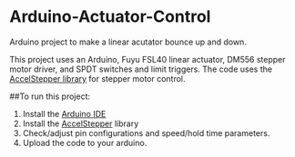 # Arduino-Actuator-Control
Arduino project to make a linear acutator bounce up and down.

This project uses an Arduino, Fuyu FSL40 linear actuator, DM556 stepper motor driver, and SPDT switches and limit triggers.
The code uses the [AccelStepper library](<http://www.airspayce.com/mikem/arduino/AccelStepper/>) for stepper motor control.

##To run this project:
1. Install the [Arduino IDE](<https://www.arduino.cc/en/software>)
2. Install the [AccelStepper](<http://www.airspayce.com/mikem/arduino/AccelStepper/>) library
3. Check/adjust pin configurations and speed/hold time parameters.
4. Upload the code to your arduino.
